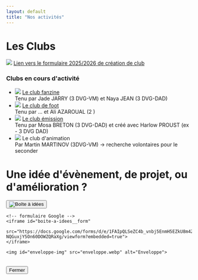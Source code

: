 ```yaml
---
layout: default
title: "Nos activités"
---
```



# Les Clubs
<p><img class="glitters" src="https://media.tenor.com/xQKnWkukw9YAAAAi/brilho-shine.gif"> <a href="https://docs.google.com/forms/d/e/1FAIpQLSfdvX5rUUFXTu2i3cXDn03kfKD2BA0PLlPZJr6gO7AaRMh9zA/viewform?usp=dialog">Lien vers le formulaire 2025/2026 de création de club</a></p>

### Clubs en cours d'activité
<ul id="clubs-existants">
    <li><img class="glitters" src="https://media.tenor.com/xQKnWkukw9YAAAAi/brilho-shine.gif"> <a href="https://www.instagram.com/fanzizine/">Le club fanzine</a><br>
    Tenu par Jade JARRY (3 DVG-VM) et Naya JEAN (3 DVG-DAD)</li>
    <li><img class="glitters" src="https://media.tenor.com/xQKnWkukw9YAAAAi/brilho-shine.gif"> <a href="https://www.instagram.com/orlinzoofc/">Le club de foot</a><br>
    Tenu par ... et Ali AZAROUAL (2 )</li>
    <li><img class="glitters" src="https://media.tenor.com/xQKnWkukw9YAAAAi/brilho-shine.gif"> <a href="https://www.instagram.com/esaderange_twitch/">Le club émission</a><br>
    Tenu par Mosa BRETON (3 DVG-DAD) et créé avec Harlow PROUST (ex - 3 DVG DAD)</li>
    <li><img class="glitters" src="https://media.tenor.com/xQKnWkukw9YAAAAi/brilho-shine.gif"> Le club d'animation<br>
    Par Martin MARTINOV (3DVG-VM) -> recherche volontaires pour le seconder</li>
</ul>

# Une idée d'évènement, de projet, ou d'amélioration ?

<div class="mailbox-container">
    <!-- bouton avec image -->
    <button type="button" id="boite-a-idees">
        <img src="boite-a-idees.jpg" alt="Boîte à idées">
    </button>

    <!-- formulaire Google -->
    <iframe id="boite-a-idees__form" 
            src="https://docs.google.com/forms/d/e/1FAIpQLSeZC4b_vnbj5EnmH5EZkU8m4ZFO-NQGuxjY5On60DOWZQRaXg/viewform?embedded=true">
    </iframe>

    <img id="enveloppe-img" src="enveloppe.webp" alt="Enveloppe">
</div>

<br>
<button type="button" id="fermer-form">Fermer</button>

<script>
    const bouton = document.getElementById("boite-a-idees");
    const form = document.getElementById("boite-a-idees__form");
    const fermer = document.getElementById("fermer-form");
    const enveloppe = document.getElementById("enveloppe-img");

    bouton.addEventListener("click", () => {
      form.classList.add("active");
      fermer.style.display = "inline-block";
    });

    fermer.addEventListener("click", () => {
      form.classList.remove("active");
      fermer.style.display = "none";

      // lancer animation enveloppe
      enveloppe.classList.add("active");

      // remettre à zéro après animation
      enveloppe.addEventListener("animationend", () => {
        enveloppe.classList.remove("active");
      }, { once: true });
    });
  </script>

